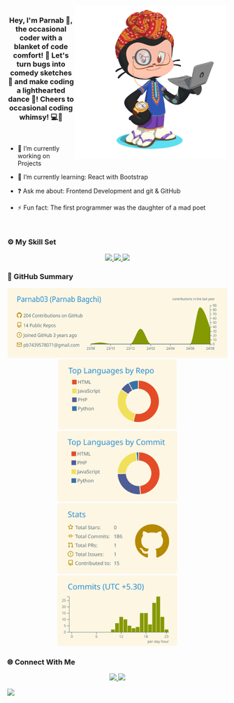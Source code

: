 <div align="center">
<img src="https://github.com/Parnab03/Parnab03/blob/main/octocat-1722675939684.png" align="right" height="" width="350" />
</div>  
  

### <div align="center">Hey, I'm Parnab 🐐, the occasional coder with a blanket of code comfort! 🤥 Let's turn bugs into comedy sketches 📐 and make coding a lighthearted dance 🕺! Cheers to occasional coding whimsy! 💻👾</div>  
  
<br/>

- 🔭 I’m currently working on Projects 
  

- 🌱 I’m currently learning: React with Bootstrap  
  

- ❓ Ask me about: Frontend Development and git & GitHub 
  

- ⚡ Fun fact: The first programmer was the daughter of a mad poet 
  

<br/>  

### ⚙️ My Skill Set

<p align="center">
  <a href="https://skillicons.dev">
    <img src="https://skillicons.dev/icons?i=html,css,js,bootstrap,tailwind,react&theme=light" />
    <img src="https://skillicons.dev/icons?i=java,c,python&theme=light" />
    <img src="https://skillicons.dev/icons?i=windows,linux,git,github,vscode&theme=light" />
  </a>
</p>

### 📝 GitHub Summary  
<div align="center">
   <img height="160em" src="https://raw.githubusercontent.com/Parnab03/Parnab03/main/profile-summary-card-output/solarized/0-profile-details.svg" />
   <img height="160em" src="https://raw.githubusercontent.com/Parnab03/Parnab03/main/profile-summary-card-output/solarized/1-repos-per-language.svg" />
   <img height="162em" src="https://raw.githubusercontent.com/Parnab03/Parnab03/main/profile-summary-card-output/solarized/2-most-commit-language.svg" />
   <img height="162em" src="https://raw.githubusercontent.com/Parnab03/Parnab03/main/profile-summary-card-output/solarized/3-stats.svg" />
   <img height="162em" src="https://raw.githubusercontent.com/Parnab03/Parnab03/main/profile-summary-card-output/solarized/4-productive-time.svg" /><br>
  </div>

### 🌐 Connect With Me

<p align="center">
  <a href="https://www.linkedin.com/in/parnab-bagchi-072966251" target="_blank">
    <img src="https://skillicons.dev/icons?i=linkedin" />
  </a>
  <a href="https://x.com/parnab_bagchi" target="_blank">
    <img src="https://skillicons.dev/icons?i=twitter" />
  </a>
</p> 
  
<div align="left">
<img src="https://komarev.com/ghpvc/?username=Parnab03&&style=flat-square" align="center" />
</div> 
